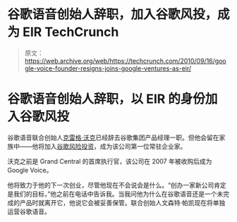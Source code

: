 # 谷歌语音创始人辞职，加入谷歌风投，成为 EIR TechCrunch

> 原文：<https://web.archive.org/web/https://techcrunch.com/2010/09/16/google-voice-founder-resigns-joins-google-ventures-as-eir/>

# 谷歌语音创始人辞职，以 EIR 的身份加入谷歌风投

谷歌语音联合创始人[克雷格·沃克](https://web.archive.org/web/20221006173341/http://www.crunchbase.com/person/craig-walker)已经辞去谷歌集团产品经理一职。但他会留在家族中——他将加入[谷歌风险投资](https://web.archive.org/web/20221006173341/http://www.crunchbase.com/financial-organization/google-ventures)，成为该公司第一位常驻企业家。

沃克之前是 Grand Central 的首席执行官，该公司在 2007 年被收购后成为 Google Voice。

他将致力于他的下一次创业，尽管他现在不会说会是什么。“创办一家新公司肯定是我们的目标，”他之前在电话中告诉我。当我问他为什么在谷歌语音还是一个未完成的产品时就离开它，他说它会被妥善保管。联合创始人文森特·帕凯现在将单独运营谷歌语音。